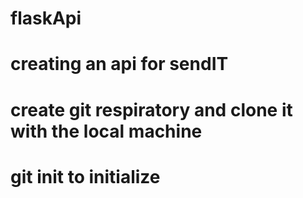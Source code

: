 # flaskApi
# creating an api for sendIT
# create git respiratory and clone it with the local machine
# git init  to initialize
